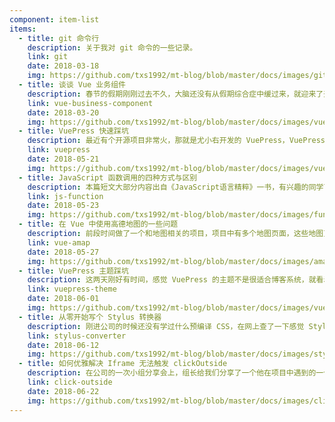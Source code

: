 ```yaml
---
component: item-list
items:
  - title: git 命令行
    description: 关于我对 git 命令的一些记录。
    link: git
    date: 2018-03-18
    img: https://github.com/txs1992/mt-blog/blob/master/docs/images/git.png
  - title: 谈谈 Vue 业务组件
    description: 春节的假期刚刚过去不久，大脑还没有从假期综合症中缓过来，就迎来了开工的日子，不知道各位有没有收到开工大红包？有没有被虐狗？
    link: vue-business-component
    date: 2018-03-20
    img: https://github.com/txs1992/mt-blog/blob/master/docs/images/vue-business.png
  - title: VuePress 快速踩坑
    description: 最近有个开源项目非常火，那就是尤小右开发的 VuePress，VuePress 可以让您非常方便的在 Markdown 文档中编写 Vue 代码，并且 VuePress 对编译后的 HTML 文件做了一些针对搜索引擎的优化。另外 VuePress 针对 Markdown 文件做了一些扩展使其功能更加强大，本文将围绕搭建一个 Github 的静态博客展开。
    link: vuepress
    date: 2018-05-21
    img: https://github.com/txs1992/mt-blog/blob/master/docs/images/vuepress.jpeg
  - title: JavaScript 函数调用的四种方式与区别
    description: 本篇短文大部分内容出自《JavaScript语言精粹》一书，有兴趣的同学可以去购买阅读，很棒的一本书，是js大师 道格拉斯·克罗克福德 的作品。
    link: js-function
    date: 2018-05-23
    img: https://github.com/txs1992/mt-blog/blob/master/docs/images/function.jpeg
  - title: 在 Vue 中使用高德地图的一些问题
    description: 前段时间做了一个和地图相关的项目，项目中有多个地图页面，这些地图页面有一个侧边栏，一个筛选组件，根据筛选组件的条件请求数据，然后在地图上放覆盖物。在实际开发中遇到了一些问题做了一些总结。
    link: vue-amap
    date: 2018-05-27
    img: https://github.com/txs1992/mt-blog/blob/master/docs/images/amap.png
  - title: VuePress 主题踩坑
    description: 这两天刚好有时间，感觉 VuePress 的主题不是很适合博客系统，就看着改了一波，踩了点小坑。
    link: vuepress-theme
    date: 2018-06-01
    img: https://github.com/txs1992/mt-blog/blob/master/docs/images/vuepress-theme.jpeg
  - title: 从零开始写个 Stylus 转换器
    description: 刚进公司的时候还没有学过什么预编译 CSS，在网上查了一下感觉 Stylus 代码简洁，功能强大，所以在第一个项目中就用了 Stylus。随着时间的推移，后面的项目渐渐的改用了团队成员使用较多的 SCSS，前段时间需要维护那个老项目，用习惯了 SCSS 之后对 Stylus 的缩进语法有些别扭。
    link: stylus-converter
    date: 2018-06-12
    img: https://github.com/txs1992/mt-blog/blob/master/docs/images/stylus-converter.jpeg
  - title: 如何优雅解决 Iframe 无法触发 clickOutside
    description: 在公司的一次小组分享会上，组长给我们分享了一个他在项目中遇到的一个问题。在一个嵌入 Iframe 的系统中，当我们点击 Dropdown 展开后，再去点击 Iframe 发现无法触发 Dropdown 的 clickOutside 事件，导致 Dropdown 无法收起。
    link: click-outside
    date: 2018-06-22
    img: https://github.com/txs1992/mt-blog/blob/master/docs/images/click-outside.png
---
```

